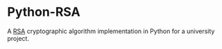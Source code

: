# Python-RSA

A [RSA](https://en.wikipedia.org/wiki/RSA_(cryptosystem)) cryptographic algorithm implementation in Python for a university project.
